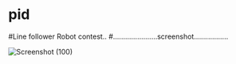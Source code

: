 # pid
#Line follower Robot contest..
#......................screenshot.................



![Screenshot (100)](https://user-images.githubusercontent.com/45398575/87879367-0e816200-ca0c-11ea-91d2-1f8580fb26d2.png)
